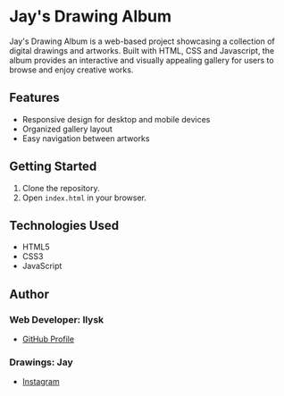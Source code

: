 # Jay's Drawing Album

Jay's Drawing Album is a web-based project showcasing a collection of digital drawings and artworks. Built with HTML, CSS and Javascript, the album provides an interactive and visually appealing gallery for users to browse and enjoy creative works.

## Features

- Responsive design for desktop and mobile devices
- Organized gallery layout
- Easy navigation between artworks

## Getting Started

1. Clone the repository.
2. Open `index.html` in your browser.

## Technologies Used

- HTML5
- CSS3
- JavaScript

## Author

### Web Developer: Ilysk
- [GitHub Profile](https://github.com/Psychopatate-spec)

### Drawings: Jay
- [Instagram](https://www.instagram.com/loafingjay/)
